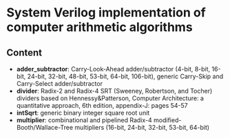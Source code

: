 # System Verilog implementation of computer arithmetic algorithms
## Content
* **adder_subtractor**: Carry-Look-Ahead adder/subtractor (4-bit, 8-bit, 16-bit, 24-bit, 32-bit,  48-bit, 53-bit, 64-bit, 106-bit), generic Carry-Skip and Carry-Select adder/subtractor
* **divider**: Radix-2 and Radix-4 SRT (Sweeney, Robertson, and Tocher) dividers based on Hennessy&Patterson, Computer Architecture: a quantitative approach, 6th edition, appendix-J: pages 54-57
* **intSqrt**: generic binary integer square root unit
* **multiplier**: combinational and pipelined Radix-4 modified-Booth/Wallace-Tree multipliers (16-bit, 24-bit, 32-bit, 53-bit, 64-bit) 
